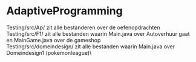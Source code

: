 # AdaptiveProgramming
Testing/src/Ap/ zit alle bestanderen over de oefenopdrachten\
Testing/src/F1/ zit alle bestanden waarin Main.java over Autoverhuur gaat en MainGame.java over de gameshop\
Testing/src/domeindesign/ zit alle bestanden waarin Main.java over Domeindesign1 (pokemonleague)\
